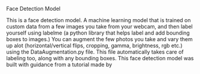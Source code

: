Face Detection Model 

This is a face detection model. A machine learning model that is trained on custom data from a few images you take from your webcam, and then label yourself using labelme (a python library that helps label and add bounding boxes to images.) You can augment the few photos you take and vary them up alot (horizontal/vertical flips, cropping, gamma, brightness, rgb etc.) using the DataAugmentation.py file. This file automatically takes care of labeling too, along with any bounding boxes. This face detection model was built with guidance from a tutorial made by